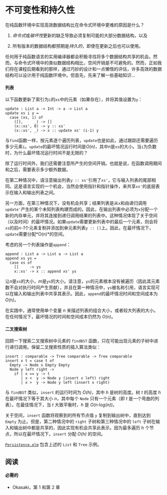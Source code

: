 # 不可变性和持久性

在纯函数环境中实现高效数据结构比在命令式环境中更难的原因是什么？

1.  *命令式*或*破坏性*更新的缺乏导致必须复制可能的大部分数据结构，以及

1.  所有版本的数据结构都预期是*持久的*，即使在更新之后也可以使用。

任何用于纯函数语言的实用编译器都会积极寻找将多个数据结构共享的机会。然而，与命令式环境中的类似数据结构相比，空间开销是不可避免的。然而，正如我们将在课程后期看到的那样，通过巧妙的设计和一点懒惰的评估，许多高效的数据结构可以设计用于纯函数环境中。但首先，先来了解一些基础知识...

#### 列表

以下函数更新了索引为`i`的`xs`中的元素（如果存在），并将其值设置为`y`：

```
update : List a -> Int -> a -> List a
update xs i y =
  case (xs, i) of
    ([],     _) -> []
    (x::xs', 0) -> y :: xs'
    (x::xs', _) -> x :: update xs' (i-1) y 
```

与`find`函数一样，按元素逐个遍历列表，`update`也是如此，通过跟踪还需要遍历多少元素`i`。`update`的最坏情况运行时间是*O(n)*，其中*n*是`xs`的大小。当`i`为负数时，为什么最坏情况运行时间不是无限的？

除了运行时间外，我们还需要注意所产生的空间开销。也就是说，在函数调用期间和之后，需要表示多少额外数据。

在第二种情况中，请注意输出列表`y :: xs'`引用了`xs'`，它与输入列表的尾部相同。这是语言实现的一个机会，当然会使用指针和指针操作，来共享`xs'`的底层表示在输入和输出列表之间。

另一方面，在第三种情况下，没有机会共享；结果列表是从`x`和由递归调用`update'`产生的某个未知列表构建而成的。因此，在输出列表中必须为`x`分配一个新的内存单元，并将其连接到递归调用结果的列表中。这种情况体现了关于空间（以及时间）的最坏情况。如果`update`需要更新列表中的最后一个元素，则会将`xs`的前*n-1*个元素复制并添加到单元素列表`y :: []`上。因此，在最坏情况下，`update`需要分配*O(n)*的空间。

考虑的另一个列表操作是`append`：

```
append : List a -> List a -> List a
append xs ys =
  case xs of
    []     -> ys
    x::xs' -> x :: append xs' ys 
```

让*n*是`xs`的大小，*m*是`ys`的大小。请注意，`ys`的元素根本没有被遍历（因此其元素数不会对执行时间产生贡献），并且在第一种情况中，`ys`被名称引用，语言实现可以在输入和输出列表中共享其表示。因此，`append`的最坏情况时间和空间成本为*O(n)*。

在实践中，通常使用单个变量 *n* 来描述列表的组合大小，或者较大列表的大小。在任何情况下，最坏情况的时间和空间成本仍然为 *O(n)*。

#### 二叉搜索树

回顾一下搜索二叉搜索树中元素的 `findBST` 函数，只在可能出现元素的子树中进行递归调用。保留二叉搜索性质的插入算法类似：

```
insert : comparable -> Tree comparable -> Tree comparable
insert x t = case t of
  Empty -> Node x Empty Empty
  Node y left right ->
    if | x == y -> t
       | x <  y -> Node y (insert x left) right
       | x >  y -> Node y left (insert x right) 
```

与 `findBST` 类似，`insert` 的运行时间为 *O(h)*，其中 *h* 是树的高度。树 *t* 的高度 *h* 在最坏情况下等于其大小 *n*，其中每个 `Node` 只有一个元素（即 *t* 是一个弯曲的列表）。在最佳情况下，当 *t* 大致平衡时，*h* 是 *O(n·log(n))*。

关于空间，`insert` 函数将观察到的所有节点值 `y` 复制到输出树中，直到达到 `Empty` 为止。但是，第二种情况中的 `right` 子树和第三种情况中的 `left` 子树在输入和输出树中都是共享的，因此实现有机会共享此表示。因为最多遍历 *h* 个节点，所以在最坏情况下，`insert` 分配 *O(h)* 的空间。

[`Persistence.elm`](https://www.classes.cs.uchicago.edu/archive/2015/winter/22300-1/public-code/Persistence.elm) 包含上述的 `List` 和 `Tree` 示例。

## 阅读

#### 必需的

+   Okasaki，第 1 和第 2 章
